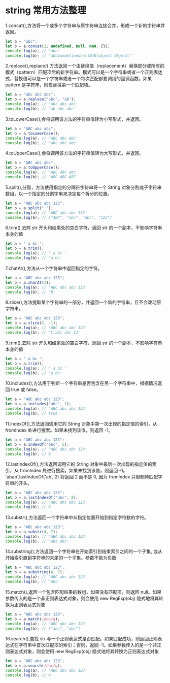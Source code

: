 # string 常用方法整理

1.concat(),方法将一个或多个字符串与原字符串连接合并，形成一个新的字符串并返回。

```js
let a = "abc";
let b = a.concat(1, undefined, null, NaN, {});
console.log(a); // 'abc'
console.log(b); // 'abc1undefinednullNaN[object Object]'
```

2.replace(),replace() 方法返回一个由替换值（replacement）替换部分或所有的模式（pattern）匹配项后的新字符串。模式可以是一个字符串或者一个正则表达式，替换值可以是一个字符串或者一个每次匹配都要调用的回调函数。如果 pattern 是字符串，则仅替换第一个匹配项。

```js
let a = "abc abc abc";
let b = a.replace("abc", "ab");
console.log(a); // 'abc abc abc'
console.log(b); // 'ab abc abc'
```

3.toLowerCase(),会将调用该方法的字符串值转为小写形式，并返回。

```js
let a = "ABC abc abc";
let b = a.toLowerCase();
console.log(a); // 'ABC abc abc'
console.log(b); // 'abc abc abc'
```

4.toUpperCase(),会将调用该方法的字符串值转为大写形式，并返回。

```js
let a = "ABC abc abc";
let b = a.toUpperCase();
console.log(a); // 'ABC abc abc'
console.log(b); // 'ABC ABC ABC'
```

5.split(),分裂，方法使用指定的分隔符字符串将一个 String 对象分割成子字符串数组，以一个指定的分割字串来决定每个拆分的位置。

```js
let a = "ABC abc abc 123";
let b = a.split(" ");
console.log(a); // 'ABC abc abc 123'
console.log(b); // ["ABC", "abc", "abc", "123"]
```

6.trim(),去除 str 开头和结尾处的空白字符，返回 str 的一个副本，不影响字符串本身的值

```js
let a = " a bc ";
let b = a.trim();
console.log(a); // ' a bc '
console.log(b); // 'a bc'
```

7.chatAt(),方法从一个字符串中返回指定的字符。

```js
let a = "ABC abc abc 123";
let b = a.charAt(1);
console.log(a); // 'ABC abc abc 123'
console.log(b); // 'B'
```

8.slice(),方法提取某个字符串的一部分，并返回一个新的字符串，且不会改动原字符串。

```js
let a = "ABC abc abc 123";
let b = a.slice(2, -1);
console.log(a); // 'ABC abc abc 123'
console.log(b); // 'C abc abc 12'
```

9.trim(),去除 str 开头和结尾处的空白字符，返回 str 的一个副本，不影响字符串本身的值

```js
let a = " a bc ";
let b = a.trim();
console.log(a); // ' a bc '
console.log(b); // 'a bc'
```

10.includes(),方法用于判断一个字符串是否包含在另一个字符串中，根据情况返回 true 或 false。

```js
let a = "ABC abc abc 123";
let b = a.includes("abc", 1);
console.log(a); // 'ABC abc abc 123'
console.log(b); // true
```

11.indexOf(),方法返回调用它的 String 对象中第一次出现的指定值的索引，从 fromIndex 处进行搜索。如果未找到该值，则返回 -1。

```js
let a = "ABC abc abc 123";
let b = a.indexOf("abc", 5);
console.log(a); // 'ABC abc abc 123'
console.log(b); // 8
```

12.lastIndexOf(),方法返回调用它的 String 对象中最后一次出现的指定值的索引，从 fromIndex 处进行搜索。如果未找到该值，则返回 -1。 'abab'.lastIndexOf('ab', 2) 将返回 2 而不是 0, 因为 fromIndex 只限制待匹配字符串的开头。

```js
let a = "ABC abc abc 123";
let b = a.lastIndexOf("abc", 8);
console.log(a); // 'ABC abc abc 123'
console.log(b); // 8
```

13.substr(),方法返回一个字符串中从指定位置开始到指定字符数的字符。

```js
let a = "ABC abc abc 123";
let b = a.substr(4, 7);
console.log(a); // 'ABC abc abc 123'
console.log(b); // 'abc abc'
```

14.substring(),方法返回一个字符串在开始索引到结束索引之间的一个子集, 或从开始索引直到字符串的末尾的一个子集。参数不能为负数

```js
let a = "ABC abc abc 123";
let b = a.substring(4, 7);
console.log(a); // 'ABC abc abc 123'
console.log(b); // 'abc'
```

15.match(),返回一个包含匹配结果的数组，如果没有匹配项，则返回 null。如果参数传入的是一个非正则表达式对象，则会使用 new RegExp(obj) 隐式地将其转换为正则表达式对象

```js
let a = "ABC abc abc 123";
let b = a.match(/abc/g);
console.log(a); // 'ABC abc abc 123'
console.log(b); // ["abc", "abc"]
```

16.search(),查找 str 与一个正则表达式是否匹配。如果匹配成功，则返回正则表达式在字符串中首次匹配项的索引；否则，返回 -1。如果参数传入的是一个非正则表达式对象，则会使用 new RegExp(obj) 隐式地将其转换为正则表达式对象

```js
let a = "ABC abc abc 123";
let b = a.search(/abc/g);
console.log(a); // 'ABC abc abc 123'
console.log(b); // 4
```
